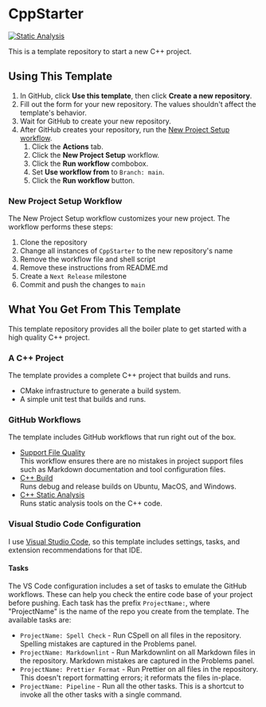 # CppStarter

[![Static Analysis](https://github.com/brobeson/CppStarter/actions/workflows/static_analysis.yaml/badge.svg)](https://github.com/brobeson/CppStarter/actions/workflows/static_analysis.yaml)

This is a template repository to start a new C++ project.

## Using This Template

1. In GitHub, click **Use this template**, then click **Create a new repository**.
1. Fill out the form for your new repository.
   The values shouldn't affect the template's behavior.
1. Wait for GitHub to create your new repository.
1. After GitHub creates your repository, run the [New Project Setup workflow](/.github/workflows/template_customization.yaml).
   1. Click the **Actions** tab.
   1. Click the **New Project Setup** workflow.
   1. Click the **Run workflow** combobox.
   1. Set **Use workflow from** to `Branch: main`.
   1. Click the **Run workflow** button.

### New Project Setup Workflow

The New Project Setup workflow customizes your new project.
The workflow performs these steps:

1. Clone the repository
1. Change all instances of `CppStarter` to the new repository's name
1. Remove the workflow file and shell script
1. Remove these instructions from README.md
1. Create a `Next Release` milestone
1. Commit and push the changes to `main`

## What You Get From This Template

This template repository provides all the boiler plate to get started with a high quality C++ project.

### A C++ Project

The template provides a complete C++ project that builds and runs.

- CMake infrastructure to generate a build system.
- A simple unit test that builds and runs.

### GitHub Workflows

The template includes GitHub workflows that run right out of the box.

- [Support File Quality](https://github.com/brobeson/SupportFileQuality)  
  This workflow ensures there are no mistakes in project support files such as Markdown documentation and tool configuration files.
- [C++ Build](https://github.com/brobeson/CppWorkflow)  
  Runs debug and release builds on Ubuntu, MacOS, and Windows.
- [C++ Static Analysis](https://github.com/CppWorkflow)  
  Runs static analysis tools on the C++ code.

### Visual Studio Code Configuration

I use [Visual Studio Code](https://code.visualstudio.com/), so this template includes settings, tasks, and extension recommendations for that IDE.

#### Tasks

The VS Code configuration includes a set of tasks to emulate the GitHub workflows.
These can help you check the entire code base of your project before pushing.
Each task has the prefix `ProjectName:`, where "ProjectName" is the name of the repo you create from the template.
The available tasks are:

- `ProjectName: Spell Check` - Run CSpell on all files in the repository.
  Spelling mistakes are captured in the Problems panel.
- `ProjectName: Markdownlint` - Run Markdownlint on all Markdown files in the repository.
  Markdown mistakes are captured in the Problems panel.
- `ProjectName: Prettier Format` - Run Prettier on all files in the repository.
  This doesn't report formatting errors; it reformats the files in-place.
- `ProjectName: Pipeline` - Run all the other tasks.
  This is a shortcut to invoke all the other tasks with a single command.
